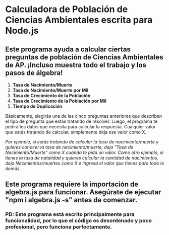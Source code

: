 # Calculadora de Población de Ciencias Ambientales escrita para Node.js
## Este programa ayuda a calcular ciertas preguntas de población de Ciencias Ambientales de AP. ¡Incluso muestra todo el trabajo y los pasos de álgebra!
1) **Tasa de Nacimiento/Muerte**
2) **Tasa de Nacimiento/Muerte por Mil**
3) **Tasa de Crecimiento de la Población**
4) **Tasa de Crecimiento de la Población por Mil**
5) **Tiempo de Duplicación**

Básicamente, elegirás una de las cinco preguntas anteriores que describen el tipo de pregunta que estás tratando de resolver.
Luego, el programa te pedirá los datos que necesita para calcular la respuesta.
Cualquier valor que estés tratando de calcular, simplemente deja ese valor como X.

*Por ejemplo, si estás tratando de calcular la tasa de nacimiento/muerte y quieres conocer la tasa de nacimiento/muerte, deja "Tasa de Nacimiento/Muerte" como X cuando te pida un valor.*
*Como otro ejemplo, si tienes la tasa de natalidad y quieres calcular la cantidad de nacimientos, deja Nacimientos/muertes como X e ingresa el valor que tienes para todo lo demás.*

## Este programa requiere la importación de algebra.js para funcionar. Asegúrate de ejecutar "npm i algebra.js -s" antes de comenzar.

### PD: Este programa está escrito principalmente para funcionalidad, por lo que el código es desordenado y poco profesional, pero funciona perfectamente.

